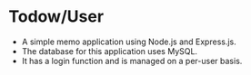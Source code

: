 # Todow/User
- A simple memo application using Node.js and Express.js.  
- The database for this application uses MySQL.  
- It has a login function and is managed on a per-user basis.